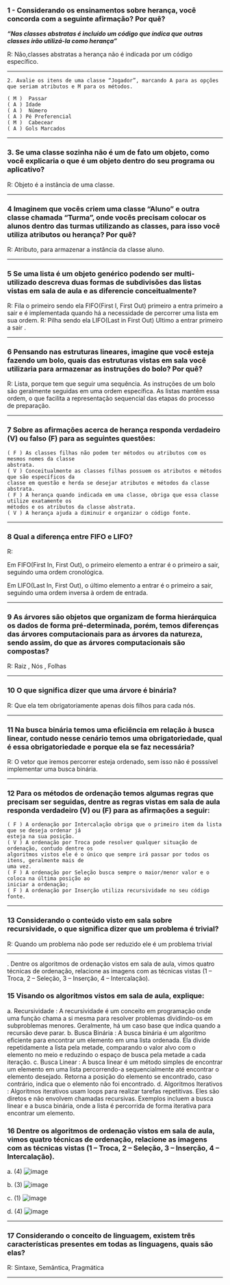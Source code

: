 ### 1 - Considerando os ensinamentos sobre herança, você concorda com a seguinte afirmação? Por quê?

  ***“Nas classes abstratas é incluído um código que indica que outras classes irão utilizá-la como herança”***

R: Não,classes abstratas a herança não é indicada por um código específico.
___ 
```
2. Avalie os itens de uma classe “Jogador”, marcando A para as opções que seriam atributos e M para os métodos.

( M )  Passar                                                                              ( A ) Idade
( A )  Número                                                                              ( A ) Pé Preferencial
( M )  Cabecear                                                                            ( A ) Gols Marcados
```
____

### 3. Se uma classe sozinha não é um de fato um objeto, como você explicaria o que é um objeto dentro do seu programa ou aplicativo?
R: Objeto é a instância de uma classe.
____
### 4 Imaginem que vocês criem uma classe “Aluno” e outra classe chamada “Turma”, onde vocês precisam colocar os alunos dentro das turmas utilizando as classes, para isso você utiliza atributos ou herança? Por quê?
R: Atributo, para armazenar a instância da classe aluno.
____
### 5 Se uma lista é um objeto genérico podendo ser multi-utilizado descreva duas formas de subdivisões das listas vistas em sala de aula e as diferencie conceitualmente?

R: Fila o primeiro sendo ela FIFO(First I, First Out) primeiro a entra primeiro a sair e é implementada quando há a necessidade de percorrer uma lista em sua ordem.
R: Pilha sendo ela LIFO(Last in First Out) Ultimo a entrar primeiro a sair .
___
### 6 Pensando nas estruturas lineares, imagine que você esteja fazendo um bolo, quais das estruturas vistas em sala você utilizaria para armazenar as instruções do bolo? Por quê?

R: Lista, porque tem que seguir uma sequência.  As instruções de um bolo são geralmente seguidas em uma ordem específica. As listas mantêm essa ordem, o que facilita a representação sequencial das etapas do processo de preparação.
___
### 7 Sobre as afirmações acerca de herança responda verdadeiro (V) ou falso (F) para as seguintes questões:

```
( F ) As classes filhas não podem ter métodos ou atributos com os mesmos nomes da classe
abstrata.
( V ) Conceitualmente as classes filhas possuem os atributos e métodos que são específicos da
classe em questão e herda se desejar atributos e métodos da classe abstrata.
( F ) A herança quando indicada em uma classe, obriga que essa classe utilize exatamente os
métodos e os atributos da classe abstrata.
( V ) A herança ajuda a diminuir e organizar o código fonte. 
```
___

### 8 Qual a diferença entre FIFO e LIFO?

R: 

Em FIFO(First In, First Out), o primeiro elemento a entrar é o primeiro a sair, seguindo uma ordem cronológica. 

Em LIFO(Last In, First Out), o último elemento a entrar é o primeiro a sair, seguindo uma ordem inversa à ordem de entrada.
___

### 9 As árvores são objetos que organizam de forma hierárquica os dados de forma pré-determinada, porém, temos diferenças das árvores computacionais para as árvores da natureza, sendo assim, do que as árvores computacionais são compostas?
R: Raiz , Nós , Folhas
___

### 10 O que significa dizer que uma árvore é binária?
R: Que ela tem obrigatoriamente apenas dois filhos para cada nós.
___
### 11 Na busca binária temos uma eficiência em relação à busca linear, contudo nesse cenário temos uma obrigatoriedade, qual é essa obrigatoriedade e porque ela se faz necessária?
R: O vetor que iremos percorrer esteja ordenado, sem isso não é posssível implementar uma busca binária.
___
### 12 Para os métodos de ordenação temos algumas regras que precisam ser seguidas, dentre as regras vistas em sala de aula responda verdadeiro (V) ou (F) para as afirmações a seguir:
```
( F ) A ordenação por Intercalação obriga que o primeiro item da lista que se deseja ordenar já
esteja na sua posição.
( V ) A ordenação por Troca pode resolver qualquer situação de ordenação, contudo dentre os
algoritmos vistos ele é o único que sempre irá passar por todos os itens, geralmente mais de
uma vez.
( F ) A ordenação por Seleção busca sempre o maior/menor valor e o coloca na última posição ao
iniciar a ordenação;
( F ) A ordenação por Inserção utiliza recursividade no seu código fonte.

``` 
___
### 13 Considerando o conteúdo visto em sala sobre recursividade, o que significa dizer que um problema é trivial?
R: Quando um problema não pode ser reduzido ele é um problema trivial
___
. Dentre os algoritmos de ordenação vistos em sala de aula, vimos quatro técnicas de ordenação,
relacione as imagens com as técnicas vistas (1 – Troca, 2 – Seleção, 3 – Inserção, 4 –
Intercalação).
### 15 Visando os algoritmos vistos em sala de aula, explique:
a. Recursividade : A recursividade é um conceito em programação onde uma função chama a si mesma para resolver problemas dividindo-os em subproblemas menores. Geralmente, há um caso base que indica quando a recursão deve parar.
b. Busca Binária : A busca binária é um algoritmo eficiente para encontrar um elemento em uma lista ordenada. Ela divide repetidamente a lista pela metade, comparando o valor alvo com o elemento no meio e reduzindo o espaço de busca pela metade a cada iteração.
c. Busca Linear : A busca linear é um método simples de encontrar um elemento em uma lista percorrendo-a sequencialmente até encontrar o elemento desejado. Retorna a posição do elemento se encontrado, caso contrário, indica que o elemento não foi encontrado.
d. Algoritmos Iterativos : Algoritmos iterativos usam loops para realizar tarefas repetitivas. Eles são diretos e não envolvem chamadas recursivas. Exemplos incluem a busca linear e a busca binária, onde a lista é percorrida de forma iterativa para encontrar um elemento.
### 16 Dentre os algoritmos de ordenação vistos em sala de aula, vimos quatro técnicas de ordenação, relacione as imagens com as técnicas vistas (1 – Troca, 2 – Seleção, 3 – Inserção, 4 – Intercalação).
a. (4) ![image](https://github.com/DanielFreitassc/Estrutura_de_dados_prova/assets/129224303/3b8f7ee2-9798-43f2-92b0-3f5742208bf1)


b. (3) ![image](https://github.com/DanielFreitassc/Estrutura_de_dados_prova/assets/129224303/79fcce38-0dae-4390-92b0-f16a82c74505)

c. (1) ![image](https://github.com/DanielFreitassc/Estrutura_de_dados_prova/assets/129224303/f04d6ea9-e312-4c9c-af52-40d3d9a65dda)


d. (4) ![image](https://github.com/DanielFreitassc/Estrutura_de_dados_prova/assets/129224303/e3a76ca0-3314-4e81-84e6-841f20af2a36)

___
### 17 Considerando o conceito de linguagem, existem três características presentes em todas as linguagens, quais são elas?

R: Sintaxe, Semântica, Pragmática
___



